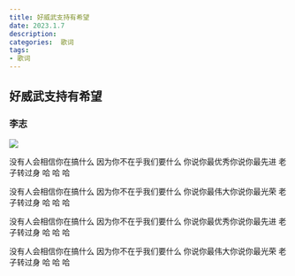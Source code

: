 ```yaml
---
title: 好威武支持有希望
date: 2023.1.7
description: 
categories:  歌词
tags:
- 歌词
---
```

<script src="prism.js"></script>
<link href="themes/prism.css" rel="stylesheet" />

## 好威武支持有希望

### 李志


![](https://imgse.com/i/pSVNGfx)

没有人会相信你在搞什么
因为你不在乎我们要什么
你说你最优秀你说你最先进
老子转过身 哈 哈 哈

没有人会相信你在搞什么
因为你不在乎我们要什么
你说你最伟大你说你最光荣
老子转过身 哈 哈 哈

没有人会相信你在搞什么
因为你不在乎我们要什么
你说你最优秀你说你最先进
老子转过身 哈 哈 哈

没有人会相信你在搞什么
因为你不在乎我们要什么
你说你最伟大你说你最光荣
老子转过身 哈 哈 哈